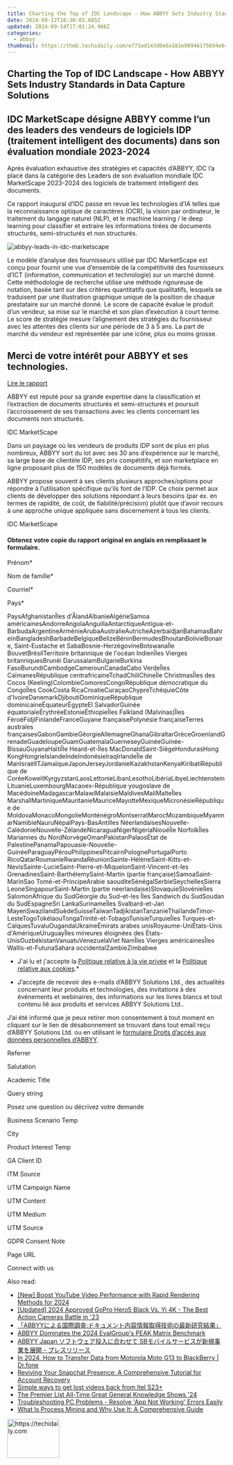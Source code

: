 ```yaml
---
title: Charting the Top of IDC Landscape - How ABBYY Sets Industry Standards in Data Capture Solutions
date: 2024-09-12T16:30:03.685Z
updated: 2024-09-14T17:01:24.986Z
categories:
  - abbyy
thumbnail: https://thmb.techidaily.com/e773ad143d0e6a181e98946175694e64ba11aabb2b269c227b4f6fa4a346892f.jpg
---
```


## Charting the Top of IDC Landscape - How ABBYY Sets Industry Standards in Data Capture Solutions

## IDC MarketScape désigne ABBYY comme l’un des leaders des vendeurs de logiciels IDP (traitement intelligent des documents) dans son évaluation mondiale 2023-2024

Après évaluation exhaustive des stratégies et capacités d’ABBYY, IDC l’a placé dans la catégorie des Leaders de son évaluation mondiale IDC MarketScape 2023-2024 des logiciels de traitement intelligent des documents.

Ce rapport inaugural d’IDC passe en revue les technologies d’IA telles que la reconnaissance optique de caractères (OCR), la vision par ordinateur, le traitement du langage naturel (NLP), et le machine learning / le deep learning pour classifier et extraire les informations tirées de documents structurés, semi-structurés et non structurés.

![abbyy-leads-in-idc-marketscape](https://content.abbyy.com/-/media/project/abbyy/abbyy/insights/resource-center/content-images/abbyy-leads-in-idc-marketscape-pic.png?h=704&w=800)

Le modèle d’analyse des fournisseurs utilisé par IDC MarketScape est conçu pour fournir une vue d’ensemble de la compétitivité des fournisseurs d’ICT (information, communication et technologie) sur un marché donné. Cette méthodologie de recherche utilise une méthode rigoureuse de notation, basée tant sur des critères quantitatifs que qualitatifs, lesquels se traduisent par une illustration graphique unique de la position de chaque prestataire sur un marché donné. Le score de capacité évalue le produit d’un vendeur, sa mise sur le marché et son plan d’exécution à court terme. Le score de stratégie mesure l’alignement des stratégies du fournisseur avec les attentes des clients sur une période de 3 à 5 ans. La part de marché du vendeur est représentée par une icône, plus ou moins grosse.

## Merci de votre intérêt pour ABBYY et ses technologies.

[Lire le rapport](https://global.abbyy.com/hubfs/documents/content/IDC-MarketScape-Worldwide-Intelligent-Document-Processing-Software-2023-2024-Vendor-Assessment.pdf "Read the report") 

ABBYY est réputé pour sa grande expertise dans la classification et l’extraction de documents structurés et semi-structurés et poursuit l’accroissement de ses transactions avec les clients concernant les documents non structurés.

IDC MarketScape

Dans un paysage où les vendeurs de produits IDP sont de plus en plus nombreux, ABBYY sort du lot avec ses 30 ans d’expérience sur le marché, sa large base de clientèle IDP, ses prix compétitifs, et son marketplace en ligne proposant plus de 150 modèles de documents déjà formés.

ABBYY propose souvent à ses clients plusieurs approches/options pour répondre à l’utilisation spécifique qu’ils font de l’IDP. Ce choix permet aux clients de développer des solutions répondant à leurs besoins (par ex. en termes de rapidité, de coût, de fiabilité/précision) plutôt que d’avoir recours à une approche unique appliquée sans discernement à tous les clients.

IDC MarketScape

#### Obtenez votre copie du rapport original en anglais en remplissant le formulaire.

Prénom\*

Nom de famille\*

Courriel\*

Pays\*

PaysAfghanistanÎles d'ÅlandAlbanieAlgérieSamoa américainesAndorreAngolaAnguillaAntarctiqueAntigua-et-BarbudaArgentineArménieArubaAustralieAutricheAzerbaïdjanBahamasBahreïnBangladeshBarbadeBelgiqueBelizeBéninBermudesBhoutanBolivieBonaire, Saint-Eustache et SabaBosnie-HerzégovineBotswanaÎle BouvetBrésilTerritoire britannique de l'océan IndienÎles Vierges britanniquesBrunéi DarussalamBulgarieBurkina FasoBurundiCambodgeCamerounCanadaCabo VerdeÎles CaïmanesRépublique centrafricaineTchadChiliChineÎle ChristmasÎles des Cocos (Keeling)ColombieComoresCongoRépublique démocratique du CongoÎles CookCosta RicaCroatieCuraçaoChypreTchéquieCôte d'IvoireDanemarkDjiboutiDominiqueRépublique dominicaineÉquateurÉgypteEl SalvadorGuinée équatorialeÉrythréeEstonieÉthiopieÎles Falkland (Malvinas)Îles FéroéFidjiFinlandeFranceGuyane françaisePolynésie françaiseTerres australes françaisesGabonGambieGéorgieAllemagneGhanaGibraltarGrèceGroenlandGrenadeGuadeloupeGuamGuatemalaGuerneseyGuinéeGuinée-BissauGuyanaHaïtiÎle Heard-et-Îles MacDonaldSaint-SiègeHondurasHong KongHongrieIslandeIndeIndonésieIraqIrlandeÎle de ManIsraëlITJamaïqueJaponJerseyJordanieKazakhstanKenyaKiribatiRépublique de CoréeKoweïtKyrgyzstanLaosLettonieLibanLesothoLibériaLibyeLiechtensteinLituanieLuxembourgMacaoex-République yougoslave de MacédoineMadagascarMalawiMalaisieMaldivesMaliMalteÎles MarshallMartiniqueMauritanieMauriceMayotteMexiqueMicronésieRépublique de MoldovaMonacoMongolieMonténégroMontserratMarocMozambiqueMyanmarNamibieNauruNépalPays-BasAntilles NéerlandaisesNouvelle-CalédonieNouvelle-ZélandeNicaraguaNigerNigériaNiouéÎle NorfolkÎles Mariannes du NordNorvègeOmanPakistanPalaosÉtat de PalestinePanamaPapouasie-Nouvelle-GuinéeParaguayPérouPhilippinesPitcairnPolognePortugalPorto RicoQatarRoumanieRwandaRéunionSainte-HélèneSaint-Kitts-et-NevisSainte-LucieSaint-Pierre-et-MiquelonSaint-Vincent-et-les GrenadinesSaint-BarthélemySaint-Martin (partie française)SamoaSaint-MarinSao Tomé-et-PrincipeArabie saouditeSénégalSerbieSeychellesSierra LeoneSingapourSaint-Martin (partie néerlandaise)SlovaquieSlovénieÎles SalomonAfrique du SudGéorgie du Sud-et-les Îles Sandwich du SudSoudan du SudEspagneSri LankaSurinameÎles Svalbard-et-Jan MayenSwazilandSuèdeSuisseTaïwanTadjikistanTanzanieThaïlandeTimor-LesteTogoTokélaouTongaTrinité-et-TobagoTunisieTurquieÎles Turques-et-CaïquesTuvaluOugandaUkraineÉmirats arabes unisRoyaume-UniÉtats-Unis d'AmériqueUruguayÎles mineures éloignées des États-UnisOuzbékistanVanuatuVenezuelaViet NamÎles Vierges américainesÎles Wallis-et-FutunaSahara occidentalZambieZimbabwe

* J'ai lu et j'accepte la [Politique relative à la vie privée](https://tools.techidaily.com/abbyy/products/) et la [Politique relative aux cookies](https://tools.techidaily.com/abbyy/products/).\*

* J’accepte de recevoir des e-mails d’ABBYY Solutions Ltd., des actualités concernant leur produits et technologies, des invitations à des événements et webinaires, des informations sur les livres blancs et tout contenu lié aux produits et services ABBYY Solutions Ltd..  
    
J’ai été informé que je peux retirer mon consentement à tout moment en cliquant sur le lien de désabonnement se trouvant dans tout email reçu d’ABBYY Solutions Ltd. ou en utilisant le [formulaire Droits d’accès aux données personnelles d’ABBYY](https://tools.techidaily.com/abbyy/products/).

Referrer

Salutation

Academic Title

Query string

Posez une question ou décrivez votre demande 

Business Scenario Temp

City

Product Interest Temp

GA Client ID

ITM Source

UTM Campaign Name

UTM Content

UTM Medium

UTM Source

GDPR Consent Note

Page URL

Connect with us

<ins class="adsbygoogle"
     style="display:block"
     data-ad-format="autorelaxed"
     data-ad-client="ca-pub-7571918770474297"
     data-ad-slot="1223367746"></ins>

<ins class="adsbygoogle"
     style="display:block"
     data-ad-client="ca-pub-7571918770474297"
     data-ad-slot="8358498916"
     data-ad-format="auto"
     data-full-width-responsive="true"></ins>

<span class="atpl-alsoreadstyle">Also read:</span>
<div><ul>
<li><a href="https://facebook-record-videos.techidaily.com/new-boost-youtube-video-performance-with-rapid-rendering-methods-for-2024/"><u>[New] Boost YouTube Video Performance with Rapid Rendering Methods for 2024</u></a></li>
<li><a href="https://fox-helps.techidaily.com/updated-2024-approved-gopro-hero5-black-vs-yi-4k-the-best-action-cameras-battle-in-23/"><u>[Updated] 2024 Approved GoPro Hero5 Black Vs. Yi 4K - The Best Action Cameras Battle in '23</u></a></li>
<li><a href="https://solve-marvelous.techidaily.com/1724312994221-abbyy/"><u>「ABBYYによる国際調査:ドキュメント内容情報取得技術の最新研究結果」</u></a></li>
<li><a href="https://solve-marvelous.techidaily.com/abbyy-dominates-the-2024-evalgroups-peak-matrix-benchmark/"><u>ABBYY Dominates the 2024 EvalGroup's PEAK Matrix Benchmark</u></a></li>
<li><a href="https://solve-marvelous.techidaily.com/abbyy-japan-sb/"><u>ABBYY Japan ソフトウェア投入に合わせて SBモバイルサービスが新規事業を展開 - プレスリリース</u></a></li>
<li><a href="https://android-transfer.techidaily.com/in-2024-how-to-transfer-data-from-motorola-moto-g13-to-blackberry-drfone-by-drfone-transfer-from-android-transfer-from-android/"><u>In 2024, How to Transfer Data from Motorola Moto G13 to BlackBerry | Dr.fone</u></a></li>
<li><a href="https://techno-recovery.techidaily.com/reviving-your-snapchat-presence-a-comprehensive-tutorial-for-account-recovery/"><u>Reviving Your Snapchat Presence: A Comprehensive Tutorial for Account Recovery</u></a></li>
<li><a href="https://techidaily.com/simple-ways-to-get-lost-videos-back-from-itel-s23plus-by-fonelab-android-recover-video/"><u>Simple ways to get lost videos back from Itel S23+</u></a></li>
<li><a href="https://extra-hints.techidaily.com/the-premier-list-all-time-great-general-knowledge-shows-24/"><u>The Premier List All-Time Great General Knowledge Shows '24</u></a></li>
<li><a href="https://win-forum.techidaily.com/1722915395345-troubleshooting-pc-problems-resolve-app-not-working-errors-easily/"><u>Troubleshooting PC Problems - Resolve 'App Not Working' Errors Easily</u></a></li>
<li><a href="https://solve-marvelous.techidaily.com/what-is-process-mining-and-why-use-it-a-comprehensive-guide/"><u>What Is Process Mining and Why Use It: A Comprehensive Guide</u></a></li>
</ul></div>

<!-- affiliate ads begin -->
<a href="https://aligracehair.sjv.io/c/5597632/2115908/19272" target="_top" id="2115908">
  <img src="//a.impactradius-go.com/display-ad/19272-2115908" border="0" alt="https://techidaily.com" width="120" height="90"/>
</a>
<img height="0" width="0" src="https://aligracehair.sjv.io/i/5597632/2115908/19272" style="position:absolute;visibility:hidden;" border="0" />
<!-- affiliate ads end -->

